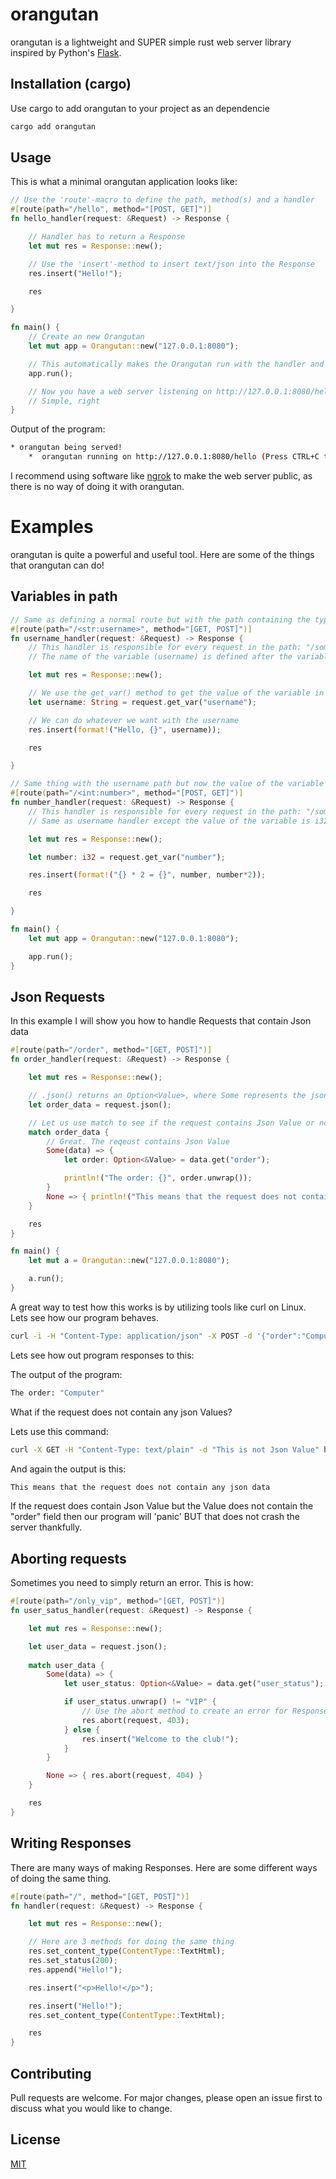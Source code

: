 # orangutan

orangutan is a lightweight and SUPER simple rust web server library inspired by Python's [Flask](https://flask.palletsprojects.com/en/3.0.x/).

## Installation (cargo)

Use cargo to add orangutan to your project as an dependencie

```bash
cargo add orangutan
```

## Usage

This is what a minimal orangutan application looks like:

```rust
// Use the 'route'-macro to define the path, method(s) and a handler
#[route(path="/hello", method="[POST, GET]")] 
fn hello_handler(request: &Request) -> Response {

    // Handler has to return a Response           
    let mut res = Response::new();

    // Use the 'insert'-method to insert text/json into the Response     
    res.insert("Hello!"); 

    res 

}

fn main() {    
    // Create an new Orangutan
    let mut app = Orangutan::new("127.0.0.1:8080"); 

    // This automatically makes the Orangutan run with the handler and routes assigned to it.      
    app.run();

    // Now you have a web server listening on http://127.0.0.1:8080/hello 
    // Simple, right
} 
```

Output of the program:

```bash
* orangutan being served!
    *  orangutan running on http://127.0.0.1:8080/hello (Press CTRL+C to quit)
```

I recommend using software like [ngrok](https://ngrok.com/) to make the web server public, as there is no way of doing it with orangutan.

# Examples

orangutan is quite a powerful and useful tool. Here are some of the things that orangutan can do!

## Variables in path

```rust
// Same as defining a normal route but with the path containing the type and variable name.
#[route(path="/<str:username>", method="[GET, POST]")]
fn username_handler(request: &Request) -> Response {
    // This handler is responsible for every request in the path: "/something"
    // The name of the variable (username) is defined after the variables type 

    let mut res = Response::new();          

    // We use the get_var() method to get the value of the variable in the request
    let username: String = request.get_var("username");

    // We can do whatever we want with the username
    res.insert(format!("Hello, {}", username));    

    res

}

// Same thing with the username path but now the value of the variable is i32
#[route(path="/<int:number>", method="[POST, GET]")]
fn number_handler(request: &Request) -> Response {
    // This handler is responsible for every request in the path: "/something"
    // Same as username handler except the value of the variable is i32.  

    let mut res = Response::new();          

    let number: i32 = request.get_var("number");

    res.insert(format!("{} * 2 = {}", number, number*2));    

    res

}

fn main() {    
    let mut app = Orangutan::new("127.0.0.1:8080");   

    app.run();     
}
```
## Json Requests

In this example I will show you how to handle Requests that contain Json data

```rust
#[route(path="/order", method="[GET, POST]")]
fn order_handler(request: &Request) -> Response {

    let mut res = Response::new();          

    // .json() returns an Option<Value>, where Some represents the json Value and None means that there is no json Value in the request
    let order_data = request.json();

    // Let us use match to see if the request contains Json Value or not
    match order_data {
        // Great. The reqeust contains Json Value
        Some(data) => { 
            let order: Option<&Value> = data.get("order");

            println!("The order: {}", order.unwrap());
        }
        None => { println!("This means that the request does not contain any json data");}
    }    

    res
}

fn main() {    
    let mut a = Orangutan::new("127.0.0.1:8080");   

    a.run();     
}
```

A great way to test how this works is by utilizing tools like curl on Linux. Lets see how our program behaves.

```bash
curl -i -H "Content-Type: application/json" -X POST -d '{"order":"Computer", "OS": "Linux"}' http://127.0.0.1:8080/order
```

Lets see how out program responses to this:

The output of the program:

```bash
The order: "Computer"
```

What if the request does not contain any json Values?

Lets use this command:

```bash
curl -X GET -H "Content-Type: text/plain" -d "This is not Json Value" http://127.0.0.1:8080/order
```

And again the output is this:

```bash
This means that the request does not contain any json data
```

If the request does contain Json Value but the Value does not contain the "order" field then our program will 'panic' BUT that does not crash the server thankfully.

## Aborting requests

Sometimes you need to simply return an error. This is how:

```rust
#[route(path="/only_vip", method="[GET, POST]")]
fn user_satus_handler(request: &Request) -> Response {

    let mut res = Response::new();          

    let user_data = request.json();
    
    match user_data {        
        Some(data) => { 
            let user_status: Option<&Value> = data.get("user_status");

            if user_status.unwrap() != "VIP" {
                // Use the abort method to create an error for Response. Only 403, 404 and 500 are valid errors for now.
                res.abort(request, 403);
            } else {
                res.insert("Welcome to the club!");
            }            
        }

        None => { res.abort(request, 404) }
    }    

    res
}
```

## Writing Responses

There are many ways of making Responses. Here are some different ways of doing the same thing.

```rust
#[route(path="/", method="[GET, POST]")]
fn handler(request: &Request) -> Response {

    let mut res = Response::new();          

    // Here are 3 methods for doing the same thing
    res.set_content_type(ContentType::TextHtml);
    res.set_status(200);
    res.append("Hello!");

    res.insert("<p>Hello!</p>");

    res.insert("Hello!");
    res.set_content_type(ContentType::TextHtml);

    res
}
```

## Contributing

Pull requests are welcome. For major changes, please open an issue first to discuss what you would like to change.

## License

[MIT](https://choosealicense.com/licenses/mit/)